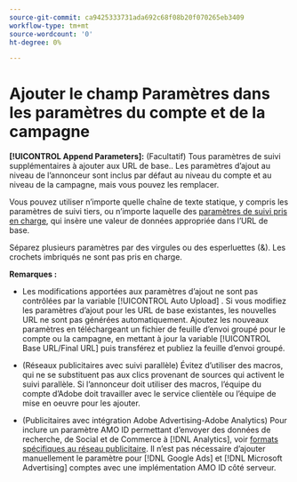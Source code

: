```yaml
---
source-git-commit: ca9425333731ada692c68f08b20f070265eb3409
workflow-type: tm+mt
source-wordcount: '0'
ht-degree: 0%

---
```

# Ajouter le champ Paramètres dans les paramètres du compte et de la campagne

**[!UICONTROL Append Parameters]:** (Facultatif) Tous paramètres de suivi supplémentaires à ajouter aux URL de base.<!-- When account uses setting append_param_to_tt_fus, then we add append parameters to the tracking templates OR the landing page suffixes instead (not sure how we determine which) -->. Les paramètres d’ajout au niveau de l’annonceur sont inclus par défaut au niveau du compte et au niveau de la campagne, mais vous pouvez les remplacer.

Vous pouvez utiliser n’importe quelle chaîne de texte statique, y compris les paramètres de suivi tiers, ou n’importe laquelle des [paramètres de suivi pris en charge](/help/search-social-commerce/tracking/click-tracking-urls-optional-parameters.md), qui insère une valeur de données appropriée dans l’URL de base.

Séparez plusieurs paramètres par des virgules ou des esperluettes (&amp;). Les crochets imbriqués ne sont pas pris en charge.

**Remarques :**

* Les modifications apportées aux paramètres d’ajout ne sont pas contrôlées par la variable [!UICONTROL Auto Upload] . Si vous modifiez les paramètres d’ajout pour les URL de base existantes, les nouvelles URL ne sont pas générées automatiquement. Ajoutez les nouveaux paramètres en téléchargeant un fichier de feuille d’envoi groupé pour le compte ou la campagne, en mettant à jour la variable [!UICONTROL Base URL/Final URL] puis transférez et publiez la feuille d’envoi groupé.

* (Réseaux publicitaires avec suivi parallèle) Évitez d’utiliser des macros, qui ne se substituent pas aux clics provenant de sources qui activent le suivi parallèle. Si l’annonceur doit utiliser des macros, l’équipe du compte d’Adobe doit travailler avec le service clientèle ou l’équipe de mise en oeuvre pour les ajouter.

* (Publicitaires avec intégration Adobe Advertising-Adobe Analytics) Pour inclure un paramètre AMO ID permettant d’envoyer des données de recherche, de Social et de Commerce à [!DNL Analytics], voir [formats spécifiques au réseau publicitaire](/help/search-social-commerce/tracking/amo-id-tracking-parameter.md). Il n’est pas nécessaire d’ajouter manuellement le paramètre pour [!DNL Google Ads] et [!DNL Microsoft Advertising] comptes avec une implémentation AMO ID côté serveur.
